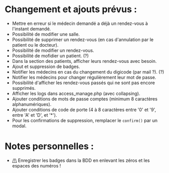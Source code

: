 # Changement et ajouts prévus :
- Mettre en erreur si le médecin demandé a déjà un rendez-vous à l'instant demandé.
- Possibilité de modifier une salle.
- Possibilité de supprimer un rendez-vous (en cas d'annulation par le patient ou le docteur).
- Possibilité de modifier un rendez-vous.
- Possibilité de mofidier un patient. (?)
- Dans la section des patients, afficher leurs rendez-vous avec besoin.
- Ajout et suppression de badges.
- Notifier les médecins en cas du changement du digicode (par mail ?). (?)
- Notifier les médecins pour changer régulièrement leur mot de passe.
- Possibilité d'afficher les rendez-vous passés qui ne sont pas encore supprimés.
- Afficher les logs dans access_manage.php (avec collapsing).
- Ajouter conditions de mots de passe comptes (minimum 8 caractères alphanumériques).
- Ajouter conditions de code de porte (4 à 8 caractères entre '0' et '9', entre 'A' et 'D', et '*').
- Pour les confirmations de suppression, remplacer le `confirm()` par un modal.

# Notes personnelles :
- <u>/!\\</u> Enregistrer les badges dans la BDD en enlevant les zéros et les espaces des numéros !